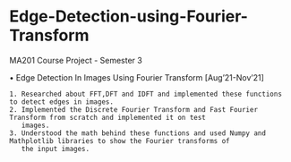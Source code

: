 # Edge-Detection-using-Fourier-Transform
MA201 Course Project - Semester 3 

• Edge Detection In Images Using Fourier Transform [Aug’21-Nov’21]

    1. Researched about FFT,DFT and IDFT and implemented these functions to detect edges in images.
    2. Implemented the Discrete Fourier Transform and Fast Fourier Transform from scratch and implemented it on test
       images.
    3. Understood the math behind these functions and used Numpy and Mathplotlib libraries to show the Fourier transforms of
       the input images.
